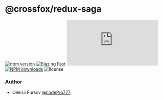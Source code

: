 # @crossfox/redux-saga

[![npm version](https://badge.fury.io/js/@crossfox%2Freact-router.svg)](https://www.npmjs.com/package/@crossfox/redux-saga)
[![Blazing Fast](https://badgen.now.sh/badge/speed/blazing%20%F0%9F%94%A5/green)](https://www.npmjs.com/package/@crossfox/redux-saga)
[![gzip size](http://img.badgesize.io/https://unpkg.com/@crossfox/redux-saga/dist/index.js?compression=gzip)](https://unpkg.com/@crossfox/redux-saga/dist/index.js)
[![NPM downloads][download-image]][download-url]
![license](https://badgen.now.sh/badge/license/Apache-2.0)

[download-image]: https://img.shields.io/npm/dm/@crossfox/redux-saga.svg?style=flat-square
[download-url]: https://npmjs.org/package/@crossfox/redux-saga

### Author

- Oleksii Fursov [@nodePro777](https://t.me/nodePro777)
